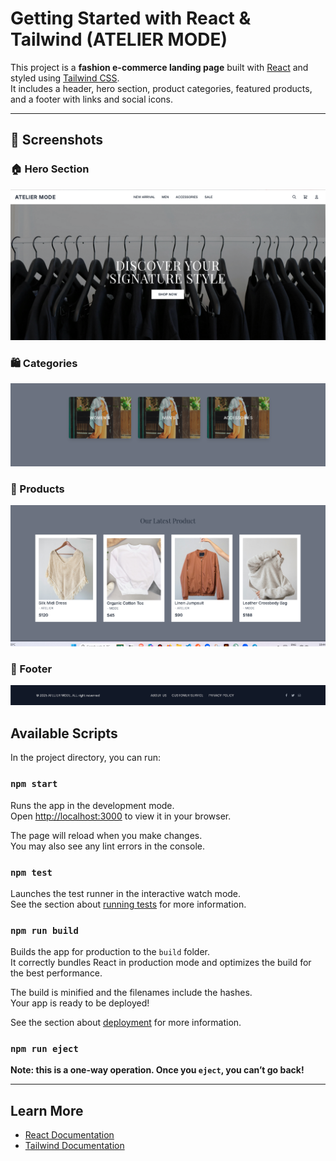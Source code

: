 # Getting Started with React & Tailwind (ATELIER MODE)

This project is a **fashion e-commerce landing page** built with [React](https://react.dev/) and styled using [Tailwind CSS](https://tailwindcss.com/).  
It includes a header, hero section, product categories, featured products, and a footer with links and social icons.

---

## 📸 Screenshots

### 🏠 Hero Section
![Hero](public/screenshot/image.png)

### 🛍️ Categories
![Categories](public/screenshot/img2.png)

### 🧥 Products
![Products](public/screenshot/img3.png)

### 📌 Footer
![Footer](public/screenshot/img4.png)



## Available Scripts

In the project directory, you can run:

### `npm start`

Runs the app in the development mode.  
Open [http://localhost:3000](http://localhost:3000) to view it in your browser.

The page will reload when you make changes.  
You may also see any lint errors in the console.

### `npm test`

Launches the test runner in the interactive watch mode.  
See the section about [running tests](https://facebook.github.io/create-react-app/docs/running-tests) for more information.

### `npm run build`

Builds the app for production to the `build` folder.  
It correctly bundles React in production mode and optimizes the build for the best performance.

The build is minified and the filenames include the hashes.  
Your app is ready to be deployed!

See the section about [deployment](https://facebook.github.io/create-react-app/docs/deployment) for more information.

### `npm run eject`

**Note: this is a one-way operation. Once you `eject`, you can’t go back!**

---

## Learn More

- [React Documentation](https://react.dev/)  
- [Tailwind Documentation](https://tailwindcss.com/docs)

